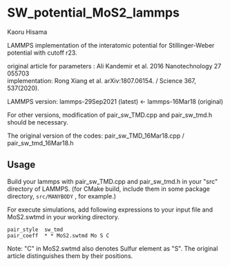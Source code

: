 # SW_potential_MoS2_lammps

Kaoru Hisama

LAMMPS implementation of the interatomic potential for Stillinger-Weber potential with cutoff r23.

original article for parameters : Ali Kandemir et al. 2016 Nanotechnology 27 055703  
implementation: Rong Xiang et al.  arXiv:1807.06154. / Science 367, 537(2020).


LAMMPS version: lammps-29Sep2021 (latest) <- lammps-16Mar18 (original) 

For other versions, modification of pair_sw_TMD.cpp and pair_sw_tmd.h should be necessary.

The original version of the codes: pair_sw_TMD_16Mar18.cpp / pair_sw_tmd_16Mar18.h

## Usage

Build your lammps with pair_sw_TMD.cpp and pair_sw_tmd.h in your "src" directory of LAMMPS. (for CMake build, include them in some package directory, `src/MANYBODY` , for example.)

For execute simulations, add following expressions to your input file and MoS2.swtmd in your working directory.

```
pair_style	sw_tmd
pair_coeff	* * MoS2.swtmd Mo S C
```

Note: "C" in MoS2.swtmd also denotes Sulfur element as "S". The original article distinguishes them by their positions.